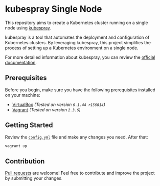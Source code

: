 # kubespray Single Node

This repository aims to create a Kubernetes cluster running on a single node using [kubespray](https://github.com/kubernetes-sigs/kubespray).

kubespray is a tool that automates the deployment and configuration of Kubernetes clusters. By leveraging kubespray, this project simplifies the process of setting up a Kubernetes environment on a single node.

For more detailed information about kubespray, you can review the [official documentation](https://kubespray.io).

## Prerequisites

Before you begin, make sure you have the following prerequisites installed on your machine:

- [VirtualBox](https://www.virtualbox.org/wiki/Downloads) _(Tested on version `6.1.44 r156814`)_
- [Vagrant](https://developer.hashicorp.com/vagrant/downloads) _(Tested on version `2.3.6`)_

## Getting Started

Review the [`config.yml`](config.yml) file and make any changes you need. After that:

```bash
vagrant up
```

## Contribution

[Pull requests](https://github.com/m18unet/kubespray-single-node/compare) are welcome! Feel free to contribute and improve the project by submitting your changes.
